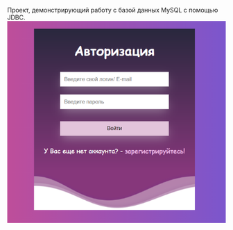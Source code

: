 Проект, демонстрирующий работу с базой данных MySQL с помощью JDBC.
![screenshot_1](https://github.com/S1ngleton1/PHP_registration/blob/master/images/signin_screenshot.PNG)
